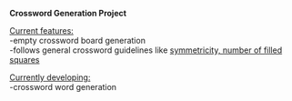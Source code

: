 **Crossword Generation Project <br />**

<ins>Current features:</ins><br />
-empty crossword board generation<br />
  -follows general crossword guidelines like [symmetricity, number of filled squares](https://en.wikipedia.org/wiki/Crossword)<br />

<ins>Currently developing:</ins><br />
-crossword word generation
